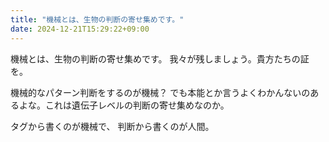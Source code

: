 ```yaml
---
title: "機械とは、生物の判断の寄せ集めです。"
date: 2024-12-21T15:29:22+09:00
---
```

機械とは、生物の判断の寄せ集めです。
我々が残しましょう。貴方たちの証を。

機械的なパターン判断をするのが機械？
でも本能とか言うよくわかんないのあるよな。これは遺伝子レベルの判断の寄せ集めなのか。

タグから書くのが機械で、
判断から書くのが人間。
